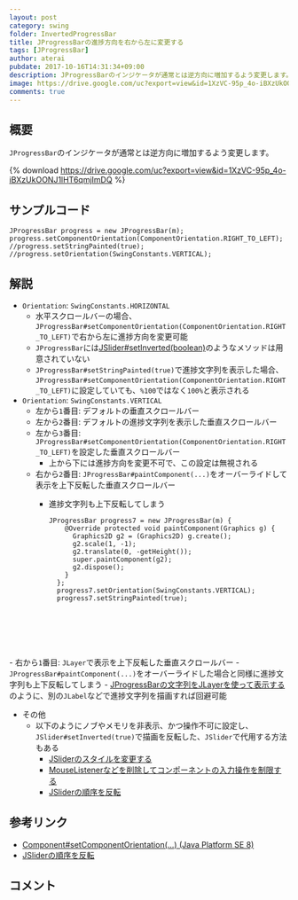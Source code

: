 ```yaml
---
layout: post
category: swing
folder: InvertedProgressBar
title: JProgressBarの進捗方向を右から左に変更する
tags: [JProgressBar]
author: aterai
pubdate: 2017-10-16T14:31:34+09:00
description: JProgressBarのインジケータが通常とは逆方向に増加するよう変更します。
image: https://drive.google.com/uc?export=view&id=1XzVC-95p_4o-iBXzUkOONJ1lHT6qmjImDQ
comments: true
---
```

## 概要
`JProgressBar`のインジケータが通常とは逆方向に増加するよう変更します。

{% download https://drive.google.com/uc?export=view&id=1XzVC-95p_4o-iBXzUkOONJ1lHT6qmjImDQ %}

## サンプルコード
<pre class="prettyprint"><code>JProgressBar progress = new JProgressBar(m);
progress.setComponentOrientation(ComponentOrientation.RIGHT_TO_LEFT);
//progress.setStringPainted(true);
//progress.setOrientation(SwingConstants.VERTICAL);
</code></pre>

## 解説
- `Orientation`: `SwingConstants.HORIZONTAL`
    - 水平スクロールバーの場合、`JProgressBar#setComponentOrientation(ComponentOrientation.RIGHT_TO_LEFT)`で右から左に進捗方向を変更可能
    - `JProgressBar`には[JSlider#setInverted(boolean)](https://docs.oracle.com/javase/jp/8/docs/api/javax/swing/JSlider.html#setInverted-boolean-)のようなメソッドは用意されていない
    - `JProgressBar#setStringPainted(true)`で進捗文字列を表示した場合、`JProgressBar#setComponentOrientation(ComponentOrientation.RIGHT_TO_LEFT)`に設定していても、`%100`ではなく`100%`と表示される
- `Orientation`: `SwingConstants.VERTICAL`
    - 左から`1`番目: デフォルトの垂直スクロールバー
    - 左から`2`番目: デフォルトの進捗文字列を表示した垂直スクロールバー
    - 左から`3`番目: `JProgressBar#setComponentOrientation(ComponentOrientation.RIGHT_TO_LEFT)`を設定した垂直スクロールバー
        - 上から下には進捗方向を変更不可で、この設定は無視される
    - 右から`2`番目: `JProgressBar#paintComponent(...)`をオーバーライドして表示を上下反転した垂直スクロールバー
        - 進捗文字列も上下反転してしまう
            
            <pre class="prettyprint"><code>JProgressBar progress7 = new JProgressBar(m) {
              @Override protected void paintComponent(Graphics g) {
                Graphics2D g2 = (Graphics2D) g.create();
                g2.scale(1, -1);
                g2.translate(0, -getHeight());
                super.paintComponent(g2);
                g2.dispose();
              }
            };
            progress7.setOrientation(SwingConstants.VERTICAL);
            progress7.setStringPainted(true);
</code></pre>
    - 右から`1`番目: `JLayer`で表示を上下反転した垂直スクロールバー
        - `JProgressBar#paintComponent(...)`をオーバーライドした場合と同様に進捗文字列も上下反転してしまう
        - [JProgressBarの文字列をJLayerを使って表示する](https://ateraimemo.com/Swing/ProgressStringLayer.html)のように、別の`JLabel`などで進捗文字列を描画すれば回避可能
- その他
    - 以下のようにノブやメモリを非表示、かつ操作不可に設定し、`JSlider#setInverted(true)`で描画を反転した、`JSlider`で代用する方法もある
        - [JSliderのスタイルを変更する](https://ateraimemo.com/Swing/GradientTrackSlider.html)
        - [MouseListenerなどを削除してコンポーネントの入力操作を制限する](https://ateraimemo.com/Swing/UninstallListeners.html)
        - [JSliderの順序を反転](https://ateraimemo.com/Swing/InvertedSlider.html)

<!-- dummy comment line for breaking list -->

## 参考リンク
- [Component#setComponentOrientation(...) (Java Platform SE 8)](https://docs.oracle.com/javase/jp/8/docs/api/java/awt/Component.html#setComponentOrientation-java.awt.ComponentOrientation-)
- [JSliderの順序を反転](https://ateraimemo.com/Swing/InvertedSlider.html)

<!-- dummy comment line for breaking list -->

## コメント
